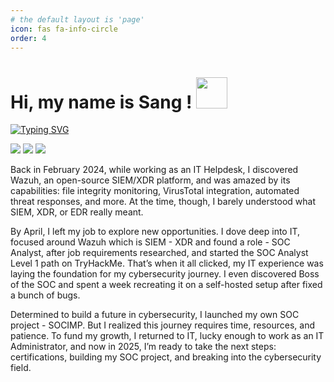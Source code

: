 ```yaml
---
# the default layout is 'page'
icon: fas fa-info-circle
order: 4
---
```

<h1> Hi, my name is Sang ! <img src="https://emojis.slackmojis.com/emojis/images/1577305505/7373/hand_wave.gif?1577305505" width="50" /> </h1>
<p align='center'>
</p>

[![Typing SVG](https://readme-typing-svg.herokuapp.com?font=Fira+Code&duration=3500&pause=700&width=435&lines=Welcome+to+my+cybersecurity+journey!;A+SOC+Analyst+wannabe)](https://git.io/typing-svg)

<a href="https://www.linkedin.com/in/phamthanhsang0311/"><img src="https://img.shields.io/badge/-LinkedIn-0072b1?&style=flat&logo=linkedin&logoColor=white" /></a>
<a href="https://t.me/sangpham0311"><img src="https://img.shields.io/badge/-Telegram-2CA5E0?style=flat&logo=telegram&logoColor=white" /></a>
<a href="mailto:sang3112002@gmail.com"><img src="https://img.shields.io/badge/-sang3112002@gmail.com-D14836?style=flat&logo=gmail&logoColor=white" /></a>


Back in February 2024, while working as an IT Helpdesk, I discovered Wazuh, an open-source SIEM/XDR platform, and was amazed by its capabilities: file integrity monitoring, VirusTotal integration, automated threat responses, and more. At the time, though, I barely understood what SIEM, XDR, or EDR really meant.

By April, I left my job to explore new opportunities. I dove deep into IT, focused around Wazuh which is SIEM - XDR and found a role - SOC Analyst, after job requirements researched, and started the SOC Analyst Level 1 path on TryHackMe. That’s when it all clicked, my IT experience was laying the foundation for my cybersecurity journey. I even discovered Boss of the SOC and spent a week recreating it on a self-hosted setup after fixed a bunch of bugs.

Determined to build a future in cybersecurity, I launched my own SOC project - SOCIMP. But I realized this journey requires time, resources, and patience. To fund my growth, I returned to IT, lucky enough to work as an IT Administrator, and now in 2025, I’m ready to take the next steps: certifications, building my SOC project, and breaking into the cybersecurity field.




